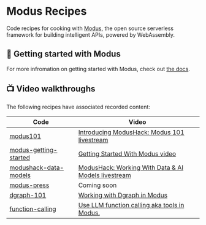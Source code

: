 # Modus Recipes

Code recipes for cooking with [Modus](https://github.com/hypermodeinc/modus), the open source serverless framework for building intelligent APIs, powered by WebAssembly.

## 🚀 Getting started with Modus

For more infromation on getting started with Modus, check out [the docs](https://docs.hypermode.com/modus/overview).

## 📺 Video walkthroughs

The following recipes have associated recorded content:

| Code                                            | Video                                                                                                                                              |
| ----------------------------------------------- | -------------------------------------------------------------------------------------------------------------------------------------------------- |
| [modus101](modus101/)                           | [Introducing ModusHack: Modus 101 livestream](https://www.youtube.com/watch?v=8vgXmZPKjbo)                                                         |
| [modus-getting-started](modus-getting-started/) | [Getting Started With Modus video](https://www.youtube.com/watch?v=3CcJTXTmz88)                                                                    |
| [modushack-data-models](modushack-data-models/) | [ModusHack: Working With Data & AI Models livestream](https://www.youtube.com/watch?v=gB-v7YWwkCw&list=PLzOEKEHv-5e3zgRGzDysyUm8KQklHQQgi&index=3) |
| [modus-press](modus-press/)                     | Coming soon                                                                                                                                        |
| [dgraph-101](dgraph-101/)      | [Working with Dgraph in Modus](https://youtu.be/Z2fB-nBf4Wo)  |
| [function-calling](function-calling/)                     | [Use LLM function calling aka tools in Modus.](https://youtu.be/afFk7JzSIm0)                                                                                                                                       |
